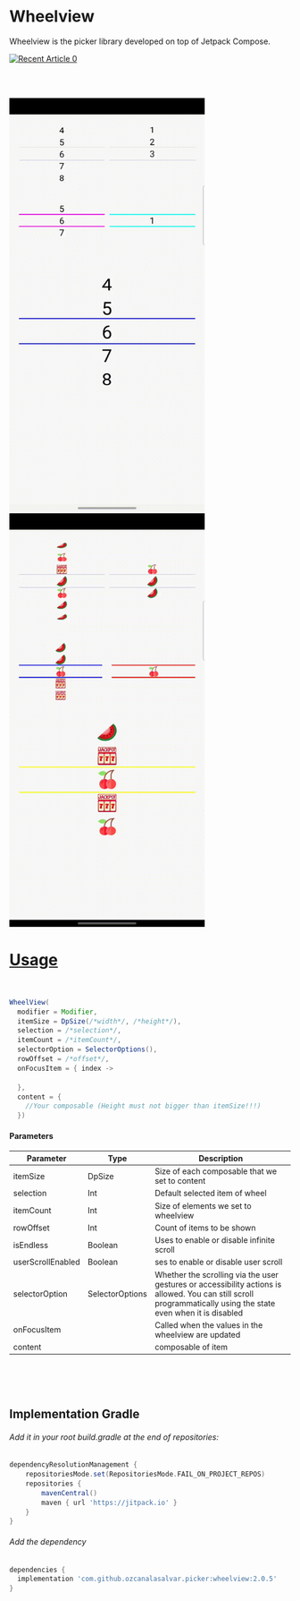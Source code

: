 # Wheelview
Wheelview is the picker library developed on top of Jetpack Compose.
<br>

<a target="_blank" href="https://github-readme-medium-recent-article.vercel.app/medium/@ozcanalasalvar/0"><img src="https://github-readme-medium-recent-article.vercel.app/medium/@ozcanalasalvar/0" alt="Recent Article 0"> 

<br>
<br>
<p align="start">
<img src="https://github.com/ozcanalasalvar/Wheelview/blob/main/art/textpicker.gif" width="350">
<img src="https://github.com/ozcanalasalvar/Wheelview/blob/main/art/imagepicker.gif" width="350">
</p>


# Usage

<br>

```java
WheelView(
  modifier = Modifier,
  itemSize = DpSize(/*width*/, /*height*/),
  selection = /*selection*/,
  itemCount = /*itemCount*/,
  selectorOption = SelectorOptions(),
  rowOffset = /*offset*/,
  onFocusItem = { index ->

  },
  content = {
    //Your composable (Height must not bigger than itemSize!!!)
  })
```

#### Parameters
Parameter | Type | Description
------ | ----- | --
itemSize | DpSize | Size of each composable that we set to content
selection | Int | Default selected item of wheel 
itemCount | Int | Size of elements we set to wheelview
rowOffset | Int | Count of items to be shown
isEndless | Boolean | Uses to enable or disable infinite scroll
userScrollEnabled | Boolean | ses to enable or disable user scroll 
selectorOption | SelectorOptions | Whether the scrolling via the user gestures or accessibility actions is allowed. You can still scroll programmatically using the state even when it is disabled
onFocusItem |  | Called when the values in the wheelview are updated
content |  | composable of item


<br>
<br>
<br>

## Implementation Gradle

###### Add it in your root build.gradle at the end of repositories:

```groovy
dependencyResolutionManagement {
	repositoriesMode.set(RepositoriesMode.FAIL_ON_PROJECT_REPOS)
	repositories {
		mavenCentral()
		maven { url 'https://jitpack.io' }
	}
}
```

###### Add the dependency

```groovy
dependencies {
  implementation 'com.github.ozcanalasalvar.picker:wheelview:2.0.5'
}
```
